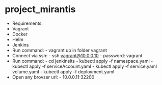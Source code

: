 # project_mirantis
- Requirements:
- Vagrant
- Docker
- Helm
- Jenkins
- Run command:
            - vagrant up  in folder vagrant
- Connect via ssh: 
            - ssh vagrant@10.0.0.10
            - password: vagrant
- Run command: 
           - cd jenkinslts
         - kubectl apply -f namespace.yaml
         - kubectl apply -f serviceAccount.yaml
         - kubectl apply -f service.yaml volume.yaml
         - kubectl apply -f deployment.yaml
- Open any brovser url:
         - 10.0.0.11:32200
